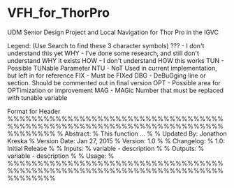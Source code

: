 # VFH_for_ThorPro

UDM Senior Design Project and Local Navigation for Thor Pro in the IGVC

Legend:
 (Use Search to find these 3 character symbols)
 ??? - I don't understand this yet
 WHY - I've done some research, and still don't understand WHY it exists
 HOW - I don't understand HOW this works
 TUN - Possible TUNable Parameter
 NTU - NoT Used in current implementation, but left in for reference
 FIX - Must be FIXed
 DBG - DeBuGging line or section. Should be commented out in final version
 OPT - Possible area for OPTimization or improvement 
 MAG - MAGic Number that must be replaced with tunable variable

Format for Header
%%%%%%%%%%%%%%%%%%%%%%%%%%%%%%%%%%%%%%%%%%%%%%%%%%%%%%%%%%%%%%%%%%%%%%%%%%%%%%%%
% Abstract:
%  This function ...
% 
% Updated By: Jonathon Kreska
% Version Date: Jan 27, 2015
% Version: 1.0
% 
% Changelog:
%  1.0: Initial Release
% 
% Inputs:
%  variable - description
% 
% Outputs:
%  variable - description
% 
% Usage:
%
%%%%%%%%%%%%%%%%%%%%%%%%%%%%%%%%%%%%%%%%%%%%%%%%%%%%%%%%%%%%%%%%%%%%%%%%%%%%%%%%
